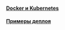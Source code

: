 #### [Docker и Kubernetes](docker-and-kubernetes/docker-and-kubernetes.md)
#### [Примеры деплоя](deployment-examples/deployment-examples.md)
